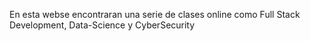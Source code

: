 En esta webse encontraran una serie de clases online como Full Stack Development, Data-Science y CyberSecurity
